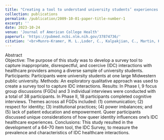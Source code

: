 ```yaml
---
title: "Creating a tool to understand university students’ experiences regarding inappropriate, disrespectful, and coercive (IDC) healthcare interactions."
collection: publications
permalink: /publication/2009-10-01-paper-title-number-1
excerpt: ''
date: 2023-10-24
venue: 'Journal of American College Health'
paperurl: 'https://pubmed.ncbi.nlm.nih.gov/37874736/'
citation: '<br>Munro-Kramer, M. L.,Loder, C., Kalpakjian, C., Martin, K. E., Hess, A., Smith, E., Parrish, D., Ernst, S.(2023). &quot;Creating a tool to understand university students’ experiences regarding inappropriate, disrespectful, and coercive (IDC) healthcare interactions..&quot; <i>Journal of American College Health.</i> doi: 10.1080/07448481.2023.2272190 .'
---
```


Abstract<br>Objective: The purpose of this study was to develop a survey tool to capture inappropriate, disrespectful, and coercive (IDC) interactions with healthcare providers among a diverse sample of university students. Participants: Participants were university students at one large Midwestern public university. Methods: An exploratory qualitative approach was used to create a survey tool to capture IDC interactions. Results: In Phase I, 9 focus group discussions (FGDs) and 3 individual interviews were conducted with a total of 38 participants. In Phase II, 18 participants completed cognitive interviews. Themes across all FGDs included: (1) communication; (2) respect for identity; (3) institutional practices; (4) power imbalances; and (5) lack of patient education and empowerment. Queer participants discussed unique considerations of how queer identity influences one’s IDC healthcare experiences. Conclusions: This study resulted in the development of a 64–70 item tool, the IDC Survey, to measure the prevalence and characteristics of IDC healthcare interactions.